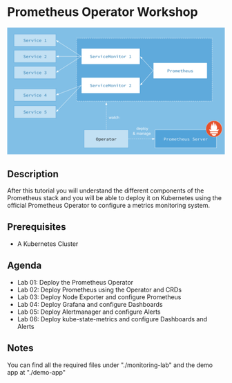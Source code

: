 # Prometheus Operator Workshop

![prometheus](/images/prometheus.png)

## Description

After this tutorial you will understand the different components of the Prometheus stack and you will be able to deploy it on Kubernetes using the official Prometheus Operator to configure a metrics monitoring system.

## Prerequisites

- A Kubernetes Cluster

## Agenda

- Lab 01: Deploy the Prometheus Operator
- Lab 02: Deploy Prometheus using the Operator and CRDs
- Lab 03: Deploy Node Exporter and configure Prometheus
- Lab 04: Deploy Grafana and configure Dashboards
- Lab 05: Deploy Alertmanager and configure Alerts
- Lab 06: Deploy kube-state-metrics and configure Dashboards and Alerts

## Notes

You can find all the required files under "./monitoring-lab" and the demo app at "./demo-app"
